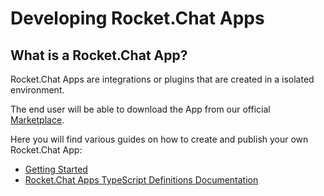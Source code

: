 # Developing Rocket.Chat Apps

## What is a Rocket.Chat App?

Rocket.Chat Apps are integrations or plugins that are created in a isolated environment.

The end user will be able to download the App from our official [Marketplace](https://rocket.chat/marketplace).

Here you will find various guides on how to create and publish your own Rocket.Chat App:

- [Getting Started](/getting-started)
- [Rocket.Chat Apps TypeScript Definitions Documentation](https://rocketchat.github.io/Rocket.Chat.Apps-engine/)